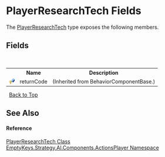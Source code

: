 # PlayerResearchTech Fields
 

The <a href="T_EmptyKeys_Strategy_AI_Components_ActionsPlayer_PlayerResearchTech">PlayerResearchTech</a> type exposes the following members.


## Fields
&nbsp;<table><tr><th></th><th>Name</th><th>Description</th></tr><tr><td>![Protected field](media/protfield.gif "Protected field")</td><td>returnCode</td><td> (Inherited from BehaviorComponentBase.)</td></tr></table>&nbsp;
<a href="#playerresearchtech-fields">Back to Top</a>

## See Also


#### Reference
<a href="T_EmptyKeys_Strategy_AI_Components_ActionsPlayer_PlayerResearchTech">PlayerResearchTech Class</a><br /><a href="N_EmptyKeys_Strategy_AI_Components_ActionsPlayer">EmptyKeys.Strategy.AI.Components.ActionsPlayer Namespace</a><br />